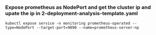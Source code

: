 ### Expose prometheus as NodePort and get the cluster ip and upate the ip in 2-deployment-analysis-template.yaml
`kubectl expose service -n monitoring prometheus-operated --type=NodePort --target-port=9090 --name=prometheus-server-np`
